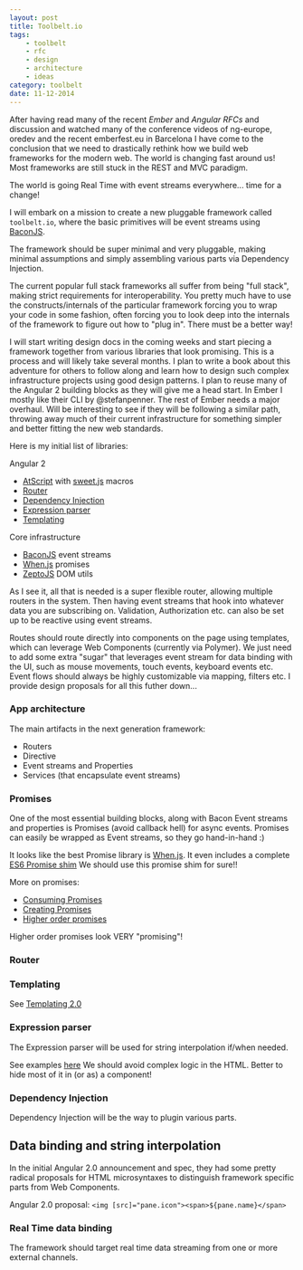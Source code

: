 ```yaml
---
layout: post
title: Toolbelt.io
tags:
    - toolbelt
    - rfc
    - design
    - architecture
    - ideas
category: toolbelt
date: 11-12-2014
---
```


After having read many of the recent *Ember* and *Angular RFCs* and discussion and watched many of the conference videos of ng-europe, oredev and the recent emberfest.eu in Barcelona I have come to the conclusion that we need to drastically rethink how we build web frameworks for the modern web. The world is changing fast around us! Most frameworks are still stuck in the REST and MVC paradigm.

The world is going Real Time with event streams everywhere... time for a change!

<!--more-->

I will embark on a mission to create a new pluggable framework called `toolbelt.io`, where the basic primitives will be event streams using [BaconJS](http://baconjs.github.io/).

The framework should be super minimal and very pluggable, making minimal assumptions and simply assembling various parts via Dependency Injection.

The current popular full stack frameworks all suffer from being "full stack", making strict requirements for interoperability. You pretty much have to use the constructs/internals of the particular framework forcing you to wrap your code in some fashion, often forcing you to look deep into the internals of the framework to figure out how to "plug in". There must be a better way!

I will start writing design docs in the coming weeks and start piecing a framework together from various libraries that look promising. This is a process and will likely take several months. I plan to write a book about this adventure for others to follow along and learn how to design such complex infrastructure projects using good design patterns. I plan to reuse many of the Angular 2 building blocks as they will give me a head start. In Ember I mostly like their CLI by @stefanpenner. The rest of Ember needs a major overhaul. Will be interesting to see if they will be following a similar path, throwing away much of their current infrastructure for something simpler and better fitting the new web standards.

Here is my initial list of libraries:

Angular 2

- [AtScript](http://www.andrewconnell.com/blog/atscript-another-language-to-compile-down-to-javascript) with [sweet.js](http://sweetjs.org/) macros
- [Router](https://github.com/angular/router)
- [Dependency Injection](https://github.com/angular/di.js)
- [Expression parser](https://github.com/angular/expressionist.js)
- [Templating](https://github.com/angular/templating)

Core infrastructure

- [BaconJS](http://baconjs.github.io/) event streams
- [When.js](https://github.com/cujojs/when) promises
- [ZeptoJS](http://zeptojs.com/) DOM utils

As I see it, all that is needed is a super flexible router, allowing multiple routers in the system.
Then having event streams that hook into whatever data you are subscribing on. Validation, Authorization etc. can also be set up to be reactive using event streams.

Routes should route directly into components on the page using templates, which can leverage Web Components (currently via Polymer). We just need to add some extra "sugar" that leverages event stream for data binding with the UI, such as mouse movements, touch events, keyboard events etc. Event flows should always be highly customizable via mapping, filters etc. I provide design proposals for all this futher down...

### App architecture

The main artifacts in the next generation framework:

- Routers
- Directive
- Event streams and Properties
- Services (that encapsulate event streams)


### Promises

One of the most essential building blocks, along with Bacon Event streams and properties is Promises (avoid callback hell) for async events. Promises can easily be wrapped as Event streams, so they go hand-in-hand :)

It looks like the best Promise library is [When.js](https://github.com/cujojs/when). It even includes a complete [ES6 Promise shim](https://github.com/cujojs/when/blob/master/docs/es6-promise-shim.md)
We should use this promise shim for sure!!

More on promises:

- [Consuming Promises](http://know.cujojs.com/tutorials/promises/consuming-promises.html.md)
- [Creating Promises](http://know.cujojs.com/tutorials/promises/creating-promises.html.md)
- [Higher order promises]( http://know.cujojs.com/tutorials/promises/higher-order-promises-with-when)

Higher order promises look VERY "promising"!

### Router


### Templating

See [Templating 2.0](http://infomatrix-blog.herokuapp.com/post/templates20)


### Expression parser

The Expression parser will be used for string interpolation if/when needed.

See examples [here](https://github.com/angular/expressionist.js/blob/master/test/parser.spec.js)
We should avoid complex logic in the HTML. Better to hide most of it in (or as) a component!

### Dependency Injection

Dependency Injection will be the way to plugin various parts.


## Data binding and string interpolation

In the initial Angular 2.0 announcement and spec, they had some pretty radical proposals for HTML microsyntaxes to distinguish framework specific parts from Web Components.

Angular 2.0 proposal: `<img [src]="pane.icon"><span>${pane.name}</span>`


### Real Time data binding

The framework should target real time data streaming from one or more external channels.
